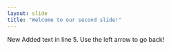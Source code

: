 ```yaml
---
layout: slide
title: "Welcome to our second slide!"
---
```

New Added text in line 5.
Use the left arrow to go back!
